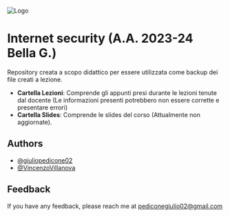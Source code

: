 ![Logo](https://images.squarespace-cdn.com/content/v1/60056c48dfad4a3649200fc0/1613294634908-3HTA3TR74HYYSNEIZSIJ/UniCT-Logo.jpg?format=1000w)


# Internet security (A.A. 2023-24 Bella G.)

Repository creata a scopo didattico per essere utilizzata come backup dei file creati a lezione.

* **Cartella Lezioni**: Comprende gli appunti presi durante le lezioni tenute dal docente (Le informazioni presenti potrebbero non essere corrette e presentare errori)
* **Cartella Slides**: Comprende le slides del corso (Attualmente non aggiornate).

## Authors

- [@giuliopedicone02](https://www.github.com/giuliopedicone02)
- [@VincenzoVillanova](https://www.github.com/VincenzoVillanova)

## Feedback

If you have any feedback, please reach me at pediconegiulio02@gmail.com

